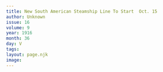 ```yaml
---
title: New South American Steamship Line To Start  Oct. 15
author: Unknown
issue: 16
volume: 9
year: 1916
month: 36
day: V
tags:
layout: page.njk
image:
---
```





